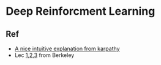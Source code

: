 # Deep Reinforcment Learning

## Ref
- [A nice intuitive explanation from karpathy](http://karpathy.github.io/2016/05/31/rl/)
- Lec [1](http://rll.berkeley.edu/deeprlcourse/docs/lec1.pdf),[2](http://rll.berkeley.edu/deeprlcourse/docs/lec2.pdf),[3](http://rll.berkeley.edu/deeprlcourse/docs/lec3.pdf) from Berkeley

